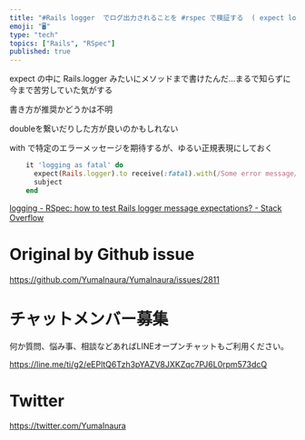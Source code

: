 ```yaml
---
title: "#Rails logger  でログ出力されることを #rspec で検証する  ( expect logging in rspec )"
emoji: "🖥"
type: "tech"
topics: ["Rails", "RSpec"]
published: true
---
```


expect の中に Rails.logger みたいにメソッドまで書けたんだ...まるで知らずに今まで苦労していた気がする

書き方が推奨かどうかは不明

doubleを繋いだりした方が良いのかもしれない

with で特定のエラーメッセージを期待するが、ゆるい正規表現にしておく

```rb
    it 'logging as fatal' do
      expect(Rails.logger).to receive(:fatal).with(/Some error message/)
      subject
    end
```

[logging - RSpec: how to test Rails logger message expectations? - Stack Overflow](https://stackoverflow.com/questions/10998160/rspec-how-to-test-rails-logger-message-expectations)

# Original by Github issue

https://github.com/YumaInaura/YumaInaura/issues/2811








<!-- Update From Qiita API -->

# チャットメンバー募集


何か質問、悩み事、相談などあればLINEオープンチャットもご利用ください。

https://line.me/ti/g2/eEPltQ6Tzh3pYAZV8JXKZqc7PJ6L0rpm573dcQ





# Twitter


https://twitter.com/YumaInaura


<!-- Update From Qiita API -->


